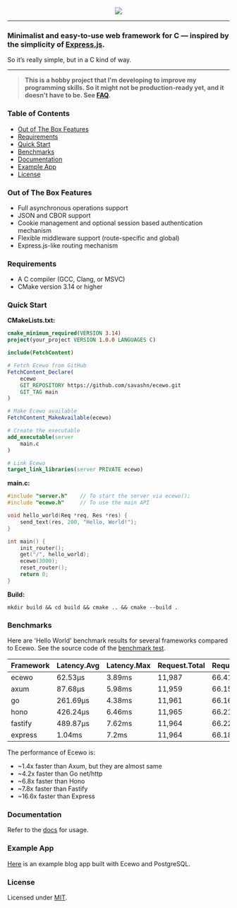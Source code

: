 <div align="center">
    <a href="https://ecewo.vercel.app">
        <img src="https://raw.githubusercontent.com/savashn/ecewo/main/assets/ecewo.svg" />
    </a>
</div>

<hr />

### Minimalist and easy-to-use web framework for C — inspired by the simplicity of [Express.js](https://expressjs.com/).

So it’s really simple, but in a C kind of way.

<hr />

> **This is a hobby project that I'm developing to improve my programming skills. So it might not be production-ready yet, and it doesn't have to be. See [FAQ](https://ecewo.vercel.app/docs/faq).**

### Table of Contents

- [Out of The Box Features](#out-of-the-box-features)
- [Requirements](#requirements)
- [Quick Start](#quick-start)
- [Benchmarks](#benchmarks)
- [Documentation](#documentation)
- [Example App](#example-app)
- [License](#license)

### Out of The Box Features

- Full asynchronous operations support
- JSON and CBOR support
- Cookie management and optional session based authentication mechanism
- Flexible middleware support (route-specific and global)
- Express.js-like routing mechanism

### Requirements

- A C compiler (GCC, Clang, or MSVC)
- CMake version 3.14 or higher

### Quick Start

**CMakeLists.txt:**
```cmake
cmake_minimum_required(VERSION 3.14)
project(your_project VERSION 1.0.0 LANGUAGES C)

include(FetchContent)

# Fetch Ecewo from GitHub
FetchContent_Declare(
    ecewo
    GIT_REPOSITORY https://github.com/savashn/ecewo.git
    GIT_TAG main
)

# Make Ecewo available
FetchContent_MakeAvailable(ecewo)

# Create the executable
add_executable(server
    main.c
)

# Link Ecewo
target_link_libraries(server PRIVATE ecewo)
```

**main.c:**
```c
#include "server.h"    // To start the server via ecewo();
#include "ecewo.h"     // To use the main API

void hello_world(Req *req, Res *res) {
    send_text(res, 200, "Hello, World!");
}

int main() {
    init_router();
    get("/", hello_world);
    ecewo(3000);
    reset_router();
    return 0;
}
```

**Build:**

```shell
mkdir build && cd build && cmake .. && cmake --build .
```

### Benchmarks

Here are 'Hello World' benchmark results for several frameworks compared to Ecewo. See the source code of the [benchmark test](https://github.com/savashn/ecewo-benchmarks).

| Framework | Latency.Avg | Latency.Max | Request.Total | Request.Req/Sec | Transfer.Total | Transfer.Rate |
|---|---|---|---|---|---|---|
|ecewo|62.53µs|3.89ms|11,987|66.41|1.4 MB|7.8 kB/s|
|axum|87.68µs|5.98ms|11,959|66.15|1.6 MB|8.9 kB/s|
|go|261.69µs|4.38ms|11,961|66.16|1.6 MB|8.9 kB/s|
|hono|426.24µs|6.46ms|11,965|66.21|2.2 MB|12 kB/s|
|fastify|489.87µs|7.62ms|11,964|66.22|2.4 MB|13 kB/s|
|express|1.04ms|7.2ms|11,964|66.18|3.1 MB|17 kB/s

The performance of Ecewo is:

- ~1.4x faster than Axum, but they are almost same
- ~4.2x faster than Go net/http
- ~6.8x faster than Hono
- ~7.8x faster than Fastify
- ~16.6x faster than Express

### Documentation

Refer to the [docs](https://ecewo.vercel.app) for usage.

### Example App

[Here](https://github.com/savashn/ecewo-example) is an example blog app built with Ecewo and PostgreSQL.

### License

Licensed under [MIT](./LICENSE).
